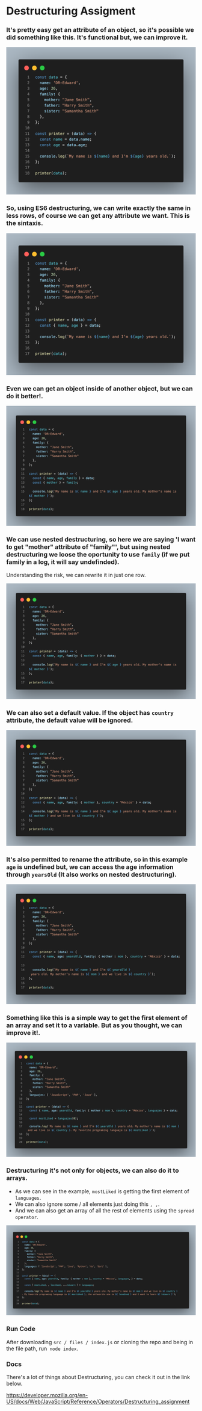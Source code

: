 # Destructuring Assigment

### It's pretty easy get an attribute of an object, so it's possible we did something like this. It's functional but, we can improve it.

![alt text](https://github.com/DR-Edward/JavaScript-Pro-Tips/blob/master/DestructuringAssignment/src/img/way_1.png?raw=true)

### So, using ES6 destructuring, we can write exactly the same in less rows, of course we can get any attribute we want. This is the sintaxis.

![alt text](https://github.com/DR-Edward/JavaScript-Pro-Tips/blob/master/DestructuringAssignment/src/img/way_2.png?raw=true)

### Even we can get an object inside of another object, but we can do it better!.

![alt text](https://github.com/DR-Edward/JavaScript-Pro-Tips/blob/master/DestructuringAssignment/src/img/way_3.png?raw=true)

### We can use nested destructuring, so here we are saying 'I want to get "mother" attribute of "family"', but using nested destructuring we loose the oportunity to use `family` (if we put family in a log, it will say undefinded).
Understanding the risk, we can rewrite it in just one row.

![alt text](https://github.com/DR-Edward/JavaScript-Pro-Tips/blob/master/DestructuringAssignment/src/img/way_4.png?raw=true)

### We can also set a default value. If the object has `country` attribute, the default value will be ignored.

![alt text](https://github.com/DR-Edward/JavaScript-Pro-Tips/blob/master/DestructuringAssignment/src/img/way_5.png?raw=true)

### It's also permitted to rename the attribute, so in this example `age` is undefined but, we can access the age information through `yearsOld` (It also works on nested destructuring). 

![alt text](https://github.com/DR-Edward/JavaScript-Pro-Tips/blob/master/DestructuringAssignment/src/img/way_6.png?raw=true)

### Something like this is a simple way to get the first element of an array and set it to a variable. But as you thought, we can improve it!. 

![alt text](https://github.com/DR-Edward/JavaScript-Pro-Tips/blob/master/DestructuringAssignment/src/img/way_7.png?raw=true)

### Destructuring it's not only for objects, we can also do it to arrays. 

* As we can see in the example, `mostLiked` is getting the first element of `languages`.
* We can also ignore some / all elements just doing this `, ,`.
* And we can also get an array of all the rest of elements using the `spread operator`.

![alt text](https://github.com/DR-Edward/JavaScript-Pro-Tips/blob/master/DestructuringAssignment/src/img/way_8.png?raw=true)


### Run Code

After downloading `src / files / index.js` or cloning the repo and being in the file path, run` node index`.


### Docs

There's a lot of things about Destructuring, you can check it out in the link below.

https://developer.mozilla.org/en-US/docs/Web/JavaScript/Reference/Operators/Destructuring_assignment
